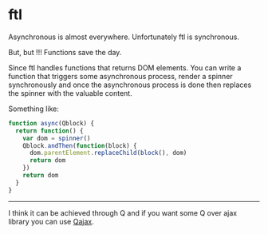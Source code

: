 # ftl

Asynchronous is almost everywhere. Unfortunately ftl is synchronous.

But, but !!! Functions save the day.

Since ftl handles functions that returns DOM elements. You can write a function that triggers some asynchronous process, render a spinner synchronously and once the asynchronous process is done then replaces the spinner with the valuable content.

Something like:

```javascript
function async(Qblock) {
  return function() {
    var dom = spinner()
    Qblock.andThen(function(block) {
      dom.parentElement.replaceChild(block(), dom)
      return dom
    })
    return dom
  }
}
```

---

I think it can be achieved through Q and if you want some Q over ajax library you can use [Qajax](https://github.com/gre/qajax).
